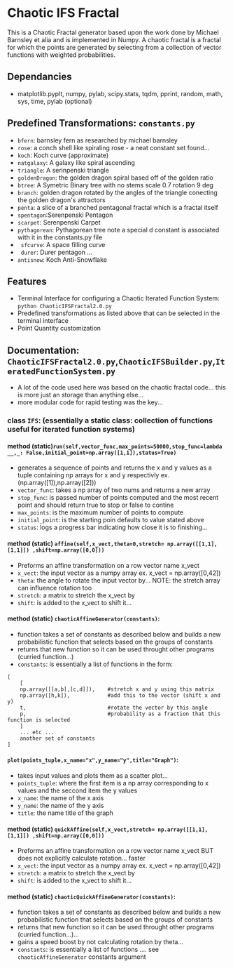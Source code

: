 # Chaotic IFS Fractal
This is a Chaotic Fractal generator based upon the work done by Michael Barnsley et alia
and is implemented in Numpy. A chaotic fractal is a fractal for which the points are generated by selecting from
a collection of vector functions with weighted probabilities. 

## Dependancies 
+ matplotlib.pyplt, numpy, pylab, scipy.stats, tqdm, pprint, random, math, sys, time, pylab (optional)

## Predefined Transformations: ```constants.py```
+ ```bfern```: barnsley fern as researched by michael barnsley
+ ```rose```: a conch shell like spiraling rose - a neat constant set found...
+ ```koch```: Koch curve (approximate)
+ ```natgalaxy```: A galaxy like spiral ascending
+ ```triangle```: A serinpenski triangle
+ ```goldenDragon```: the golden dragon spiral based off of the golden ratio
+ ```btree```: A Symetric Binary tree with no stems scale 0.7 rotation 9 deg
+ ```branch```: golden dragon rotated by the angles of the triangle conecting the golden dragon's attractors
+ ```penta```: a slice of a branched pentagonal fractal which is a fractal itself
+ ```spentagon```:Serenpenski Pentagon
+ ```scarpet```: Serenpenski Carpet
+ ```pythagorean```: Pythagorean tree note a special d constant is associated with it in the constants.py file
+ ``` sfcurve```: A space filling curve
+ ``` durer```: Durer pentagon ... 
+ ```antisnow```: Koch Anti-Snowflake
## Features
+ Terminal Interface for configuring a Chaotic Iterated Function System: ```python ChaoticIFSFractal2.0.py```
+ Predefined transformations as listed above that can be selected in the terminal interface
+ Point Quantity customization

## Documentation: ```ChaoticIFSFractal2.0.py```,```ChaoticIFSBuilder.py```,```IteratedFunctionSystem.py```
- A lot of the code used here was based on the chaotic fractal code... this is more just an storage than anything else...
- more modular code for rapid testing was the key...
### class ```IFS```: (essentially a static class: collection of functions useful for iterated function systems)
#### method (static)```run(self,vector_func,max_points=50000,stop_func=lambda __,_: False,initial_point=np.array([1,1]),status=True)```
- generates a sequence of points and returns the x and y values as a tuple containing np arrays for x and y respectivly ex. (np.array([1]),np.array([2]))
- ```vector_func```: takes a np array of two nums and returns a new array 
- ```stop_func```: is passed number of points computed and the most recent point and should return true to stop or false to contine
- ```max_points```: is the maximum number of points to compute
- ```initial_point```: is the starting poin defaults to value stated above
- ```status```: logs a progress bar indicating how close it is to finishing...
#### method (static) ```affine(self,x_vect,theta=0,stretch= np.array([[1,1],[1,1]]) ,shift=np.array([0,0]))```
- Preforms an affine transformation on a row vector name x_vect
- ```x_vect```: the input vector as a numpy array ex. x_vect = np.array([0,42])
- ```theta```: the angle to rotate the input vector by... NOTE: the stretch array can influence rotation too
- ```stretch```: a matrix to stretch the x_vect by
- ```shift```: is added to the x_vect to shift it...
#### method (static) ```chaoticAffineGenerator(constants)```:
- function takes a set of constants as described below and builds a new probabilistic function that selects based on the groups of constants
- returns that new function so it can be used throught other programs (curried function...)
- ```constants```: is essentially a list of functions in the form: 
```
[
    [
    np.array([[a,b],[c,d]]),    #stretch x and y using this matrix
    np.array([h,k]),            #add this to the vector (shift x and y)
    t,                          #rotate the vector by this angle
    p,                          #probability as a fraction that this function is selected
    ]
    ... etc ...
    another set of constants
]
```
#### ```plot(points_tuple,x_name="x",y_name="y",title="Graph")```:
- takes input values and plots them as a scatter plot...
- ```points_tuple```: where the first item is a np array corresponding to x values and the seccond item the y values 
- ```x_name```: the name of the x axis
- ```y_name```: the name of the y axis
- ```title```: the name title of the graph
#### method (static) ```quickAffine(self,x_vect,stretch= np.array([[1,1],[1,1]]) ,shift=np.array([0,0]))```
- Preforms an affine transformation on a row vector name x_vect BUT does not explicitly calculate rotation... faster
- ```x_vect```: the input vector as a numpy array ex. x_vect = np.array([0,42])
- ```stretch```: a matrix to stretch the x_vect by
- ```shift```: is added to the x_vect to shift it...
#### method (static) ```chaoticQuickAffineGenerator(constants)```:
- function takes a set of constants as described below and builds a new probabilistic function that selects based on the groups of constants
- returns that new function so it can be used throught other programs (curried function...)...
- gains a speed boost by not calculating rotation by theta...
- ```constants```: is essentially a list of functions .... see ```chaoticAffineGenerator``` constants argument